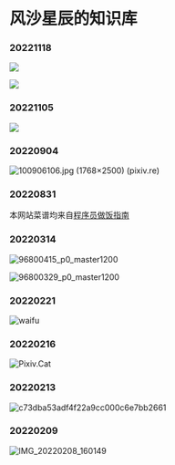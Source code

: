 # 风沙星辰的知识库

### 20221118

![](https://pixiv.re/102879503.jpg)

![](https://pixiv.re/102868408.jpg)

### 20221105

![](https://pixiv.re/101733315.jpg)

### 20220904

![[100906106.jpg (1768×2500) (pixiv.re)](https://pixiv.re/100906106.jpg)](https://pixiv.re/100906106.jpg)

### 20220831

本网站菜谱均来自[程序员做饭指南](https://github.com/Anduin2017/HowToCook)

### 20220314

![96800415_p0_master1200](https://pixiv.re/96800415.jpg)

![96800329_p0_master1200](https://pixiv.re/96800329.jpg)

### 20220221

![waifu](https://cdn.jsdelivr.net/gh//gary8177/pic@main/20220221_1645421710.png)

### 20220216

![Pixiv.Cat](https://pixiv.re/96274491.jpg)

### 20220213

![c73dba53adf4f22a9cc000c6e7bb2661](https://cdn.jsdelivr.net/gh//gary8177/pic@main/20220213_1644732054.jpg)

### 20220209

![IMG_20220208_160149](https://cdn.jsdelivr.net/gh//gary8177/pic@main/20220209_1644388140.jpg)
